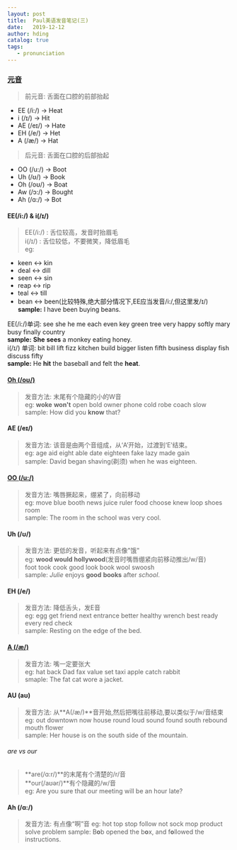 ```yaml
---
layout: post
title:  Paul美语发音笔记(三)
date:   2019-12-12
author: hding
catalog: true
tags:
   - pronunciation
---
```

### [元音](https://www.bilibili.com/video/av37513520?p=8)
> 前元音: 舌面在口腔的前部抬起
- EE (/i:/) ->  Heat
- i  (/ɪ/)	->	Hit
- AE (/eɪ/) ->	Hate
- EH (/e/)  ->	Het
- A  (/æ/)  ->	Hat  

> 后元音: 舌面在口腔的后部抬起
- OO (/u:/) ->  Boot
- Uh (/ʊ/)	->  Book
- Oh (/oʊ/) ->  Boat
- Aw (/ɔ:/) ->	Bought
- Ah (/ɑ:/) ->	Bot  



#### EE(/i:/) & i(/ɪ/)
> EE(/i:/) : 舌位较高，发音时抬眉毛  
> i(/ɪ/)	 : 舌位较低，不要微笑，降低眉毛  
eg:
  - keen  <->  kin
  - deal  <->  dill
  - seen  <->  sin
  - reap  <->  rip
  - teal  <->  till
  - bean  <->  been(比较特殊,绝大部分情况下,EE应当发音/i:/,但这里发/ɪ/)  
  	**sample:** I have been buying beans.  
    
EE(/i:/)单词: see she he me each even key green tree very happy softly mary busy finally country    
	**sample:** **She** **sees** a monkey eating honey.  
i(/ɪ/)  单词: bit bill lift fizz kitchen build bigger listen fifth business display fish discuss fifty  
	**sample:** He **hit** the baseball and felt the **heat**.  


#### [Oh (/oʊ/)](https://www.bilibili.com/video/av37513520?p=9)
> 发音方法: 末尾有个隐藏的小的W音  
eg: **woke** **won't** open bold owner phone cold robe coach slow   
sample: How did you **know** that? 


#### AE (/eɪ/)
> 发音方法: 该音是由两个音组成，从‘A’开始，过渡到‘E’结束。  
eg: age aid eight able date eighteen fake lazy made gain   
sample: David began shaving(剃须) when he was eighteen.  


#### [OO (/u:/)](https://www.bilibili.com/video/av37513520?p=10)  
> 发音方法: 嘴唇撅起来，绷紧了，向前移动  
eg: move  blue booth news juice ruler food choose knew loop shoes room  
sample: The room in the school was very cool.


#### Uh (/ʊ/)
> 发音方法: 更低的发音，听起来有点像"饿"  
eg: **wood would hollywood**(发音时嘴唇绷紧向前移动推出/w/音)  
    foot took cook good look book wool swoosh  
sample: *Julie* enjoys **good** **books** after *school*.  


#### EH (/e/)
> 发音方法: 降低舌头，发E音  
eg: egg get friend next entrance better healthy wrench best ready every red check  
sample: Resting on the edge of the bed.  


#### [A  (/æ/)](https://www.bilibili.com/video/av37513520?p=11)
> 发音方法: 嘴一定要张大  
eg: hat back Dad fax value set taxi apple catch rabbit  
smaple: The fat cat wore a jacket.  


#### AU (aʊ)
> 发音方法: 从**A(/æ/)**音开始,然后把嘴往前移动,要以类似于/w/音结束  
eg: out downtown now house round loud sound found south rebound mouth flower  
sample: Her house is on the south side of the mountain.

###### are vs our
> **are(/ɑ:r/)**的末尾有个清楚的/r/音  
> **our(/aʊər/)**有个隐藏的/w/音  
eg: Are you sure that our meeting will be an hour late? 


#### Ah (/ɑ:/)
> 发音方法: 有点像“啊”音
eg: hot top stop follow not sock mop product solve problem 
sample: B**o**b opened the b**o**x, and f**o**llowed the instructions.











  











	














































